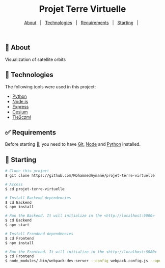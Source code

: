 <h1 align="center">Projet Terre Virtuelle</h1>

<!-- Status -->

<!-- <h4 align="center">
	🚧  Projet Terre Virtuelle 🚀 Under construction...  🚧
</h4>

<hr> -->

<p align="center">
  <a href="#dart-about">About</a> &#xa0; | &#xa0; 
  <a href="#rocket-technologies">Technologies</a> &#xa0; | &#xa0;
  <a href="#white_check_mark-requirements">Requirements</a> &#xa0; | &#xa0;
  <a href="#checkered_flag-starting">Starting</a> &#xa0; | &#xa0;
</p>

<br>

## :dart: About

Visualization of satellite orbits

## :rocket: Technologies

The following tools were used in this project:

- [Python](https://www.python.org/)
- [Node.js](https://nodejs.org/en/)
- [Express](http://expressjs.com/)
- [Cesium](https://cesium.com/)
- [Tle2czml](https://github.com/kujosHeist/tle2czml)

## :white_check_mark: Requirements

Before starting :checkered_flag:, you need to have [Git](https://git-scm.com), [Node](https://nodejs.org/en/) and [Python](https://www.python.org/) installed.

## :checkered_flag: Starting

```bash
# Clone this project
$ git clone https://github.com/MohammedAymane/projet-terre-virtuelle

# Access
$ cd projet-terre-virtuelle

# Install Backend dependencies
$ cd Backend
$ npm install

# Run the Backend. It will initialize in the <http://localhost:9000>
$ cd Backend
$ npm start

# Install Frondend dependencies
$ cd Frontend
$ npm install

# Run the Frontend. It will initialize in the <http://localhost:8080>
$ cd Frontend
$ node_modules/.bin/webpack-dev-server --config webpack.config.js --open
```

